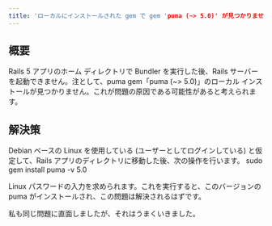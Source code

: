 ```yaml
---
title: 'ローカルにインストールされた gem で gem 'puma (~> 5.0)' が見つかりませんでした'
---
```


## 概要
Rails 5 アプリのホーム ディレクトリで Bundler を実行した後、Rails サーバーを起動できません。注として、puma gem「puma (~> 5.0)」のローカル インストールが見つかりません。これが問題の原因である可能性があると考えられます。

## 解決策
Debian ベースの Linux を使用している (ユーザーとしてログインしている) と仮定して、Rails アプリのディレクトリに移動した後、次の操作を行います。
sudo gem install puma -v 5.0

Linux パスワードの入力を求められます。これを実行すると、このバージョンの puma がインストールされ、この問題は解決されるはずです。

私も同じ問題に直面しましたが、それはうまくいきました。

